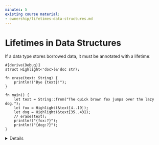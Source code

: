 ```yaml
---
minutes: 5
existing course material:
- ownership/lifetimes-data-structures.md
---
```


# Lifetimes in Data Structures

If a data type stores borrowed data, it must be annotated with a lifetime:

```rust,editable
#[derive(Debug)]
struct Highlight<'doc>(&'doc str);

fn erase(text: String) {
    println!("Bye {text}!");
}

fn main() {
    let text = String::from("The quick brown fox jumps over the lazy dog.");
    let fox = Highlight(&text[4..19]);
    let dog = Highlight(&text[35..43]);
    // erase(text);
    println!("{fox:?}");
    println!("{dog:?}");
}
```

<details>

* In the above example, the annotation on `Highlight` enforces that the data underlying the contained `&str` lives at least as long as any instance of `Highlight` that uses that data.
* If `text` is consumed before the end of the lifetime of `fox` (or `dog`), the borrow checker throws an error.
* Types with borrowed data force users to hold on to the original data. This can be useful for creating lightweight views, but it generally makes them somewhat harder to use.
* When possible, make data structures own their data directly.
* Some structs with multiple references inside can have more than one lifetime annotation. This can be necessary if there is a need to describe lifetime relationships between the references themselves, in addition to the lifetime of the struct itself. Those are very advanced use cases.

</details>
